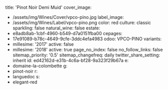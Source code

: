 title: 'Pinot Noir Demi Muid'
cover_image:
  - /assets/img/Wines/Cover/vpco-pino.jpg
label_image:
  - /assets/img/Wines/Label/vpco-pino.png
color: red
culture: classic
sparkling: false
natural_wine: false
estate:
  - e8adb8ab-1cbf-4960-b549-d7a0151fba00
cepages:
  - 17e91089-b78c-4649-9cfe-3ddc4efa4983
odoo: VPCO-PINO
variants:
  -
    millesime: '2017'
    active: false
  -
    millesime: '2018'
    active: true
page_no_index: false
no_follow_links: false
sitemap_priority: '0.5'
sitemap_changefreq: daily
twitter_share_setting: inherit
id: ed42162d-e31b-4c6a-bf28-9a323f29b67a
e:
  - domaine-la-colombette
g:
  - pinot-noir
r:
  - languedoc
s:
  - elegant-red
